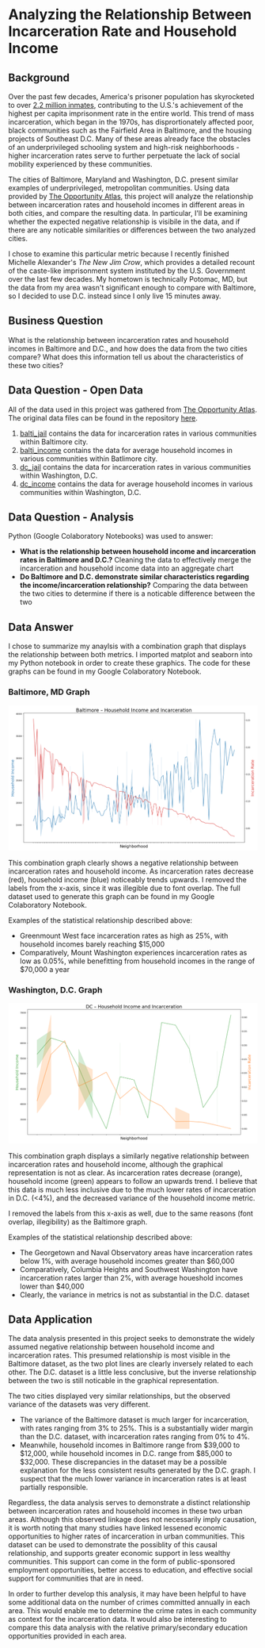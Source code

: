 # Analyzing the Relationship Between Incarceration Rate and Household Income

## Background

Over the past few decades, America's prisoner population has skyrocketed to over [2.2 million inmates](https://www.prisonpolicy.org/reports/pie2020.html), contributing to the U.S.'s achievement of the highest per capita imprisonment rate in the entire world. This trend of mass incarceration, which began in the 1970s, has disprortionately affected poor, black communities such as the Fairfield Area in Baltimore, and the housing projects of Southeast D.C. Many of these areas already face the obstacles of an underprivileged schooling system and high-risk neighborhoods - higher incarceration rates serve to further perpetuate the lack of social mobility experienced by these communities.

The cities of Baltimore, Maryland and Washington, D.C. present similar examples of underprivileged, metropolitan communities. Using data provided by [The Opportunity Atlas](https://www.opportunityatlas.org/), this project will analyze the relationship between incarceration rates and household incomes in different areas in both cities, and compare the resulting data. In particular, I'll be examining whether the expected negative relationship is visibile in the data, and if there are any noticable similarities or differences between the two analyzed cities.

I chose to examine this particular metric because I recently finished Michelle Alexander's _The New Jim Crow_, which provides a detailed recount of the caste-like imprisonment system instituted by the U.S. Government over the last few decades. My hometown is technically Potomac, MD, but the data from my area wasn't significant enough to compare with Baltimore, so I decided to use D.C. instead since I only live 15 minutes away.

## Business Question
What is the relationship between incarceration rates and household incomes in Baltimore and D.C., and how does the data from the two cities compare? What does this information tell us about the characteristics of these two cities?

## Data Question - Open Data

All of the data used in this project was gathered from [The Opportunity Atlas](https://www.opportunityatlas.org/).
The original data files can be found in the repository [here](https://github.com/a31kim/python-dc-balti-incarceration-income/tree/main/original%20datasets).

1. [balti_jail](https://github.com/a31kim/python-dc-balti-incarceration-income/blob/main/original%20datasets/balti_jail.csv) contains the data for incarceration rates in various communities within Baltimore city.
2. [balti_income](https://github.com/a31kim/python-dc-balti-incarceration-income/blob/main/original%20datasets/balti_income.csv) contains the data for average household incomes in various communities within Batlimore city.
3. [dc_jail](https://github.com/a31kim/python-dc-balti-incarceration-income/blob/main/original%20datasets/dc_jail.csv) contains the data for incarceration rates in various communities within Washington, D.C.
4. [dc_income](https://github.com/a31kim/python-dc-balti-incarceration-income/blob/main/original%20datasets/dc_income.csv) contains the data for average household incomes in various communities within Washington, D.C.

## Data Question - Analysis

Python (Google Colaboratory Notebooks) was used to answer:
* **What is the relationship between household income and incarceration rates in Baltimore and D.C.?** Cleaning the data to effectively merge the incarceration and household income data into an aggregate chart
* **Do Baltimore and D.C. demonstrate similar characteristics regarding the income/incarceration relationship?** Comparing the data between the two cities to determine if there is a noticable difference between the two


## Data Answer

I chose to summarize my anaylsis with a combination graph that displays the relationship between both metrics. I imported matplot and seaborn into my Python notebook in order to create these graphics. The code for these graphs can be found in my Google Colaboratory Notebook.

### Baltimore, MD Graph

![](.gitbook/assets/balti_graph.png)

This combination graph clearly shows a negative relationship between incarceration rates and household income. As incarceration rates decrease (red), household income (blue) noticeably trends upwards. I removed the labels from the x-axis, since it was illegible due to font overlap. The full dataset used to generate this graph can be found in my Google Colaboratory Notebook.

Examples of the statistical relationship described above:
* Greenmount West face incarceration rates as high as 25%, with household incomes barely reaching $15,000
* Comparatively, Mount Washington experiences incarceration rates as low as 0.05%, while benefitting from household incomes in the range of $70,000 a year

### Washington, D.C. Graph

![](.gitbook/assets/dc_graph.png)

This combination graph displays a similarly negative relationship between incarceration rates and household income, although the graphical representation is not as clear. As incarceration rates decrease (orange), household income (green) appears to follow an upwards trend. I believe that this data is much less inclusive due to the much lower rates of incarceration in D.C. (<4%), and the decreased variance of the household income metric.

I removed the labels from this x-axis as well, due to the same reasons (font overlap, illegibility) as the Baltimore graph.

Examples of the statistical relationship described above:
* The Georgetown and Naval Observatory areas have incarceration rates below 1%, with average household incomes greater than $60,000
* Comparatively, Columbia Heights and Southwest Washington have incarceration rates larger than 2%, with average houeshold incomes lower than $40,000
* Clearly, the variance in metrics is not as substantial in the D.C. dataset


## Data Application

The data analysis presented in this project seeks to demonstrate the widely assumed negative relationship between household income and incarceration rates. This presumed relationship is most visible in the Baltimore dataset, as the two plot lines are clearly inversely related to each other. The D.C. dataset is a little less conclusive, but the inverse relationship between the two is still noticable in the graphical representation.

The two cities displayed very similar relationships, but the observed variance of the datasets was very different.
* The variance of the Baltimore dataset is much larger for incarceration, with rates ranging from 3% to 25%. This is a substantially wider margin than the D.C. dataset, with incarceration rates ranging from 0% to 4%. 
* Meanwhile, household incomes in Baltimore range from $39,000 to $12,000, while household incomes in D.C. range from $85,000 to $32,000.
These discrepancies in the dataset may be a possible explanation for the less consistent results generated by the D.C. graph. I suspect that the much lower variance in incarceration rates is at least partially responsible.

Regardless, the data analysis serves to demonstrate a distinct relationship between incarceration rates and household incomes in these two urban areas. Although this observed linkage does not necessarily imply causation, it is worth noting that many studies have linked lessened economic opportunities to higher rates of incarceration in urban communities. This dataset can be used to demonstrate the possiblity of this causal relationship, and supports greater economic support in less wealthy communities. This support can come in the form of public-sponsored employment opportunities, better access to education, and effective social support for communities that are in need.

In order to further develop this analysis, it may have been helpful to have some additional data on the number of crimes committed annually in each area. This would enable me to determine the crime rates in each community as context for the incarceration data. It would also be interesting to compare this data analysis with the relative primary/secondary education opportunities provided in each area.
